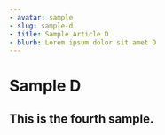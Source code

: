 ```yaml
---
- avatar: sample
- slug: sample-d
- title: Sample Article D
- blurb: Lorem ipsum dolor sit amet D
---
```


# Sample D

## This is the fourth sample.
